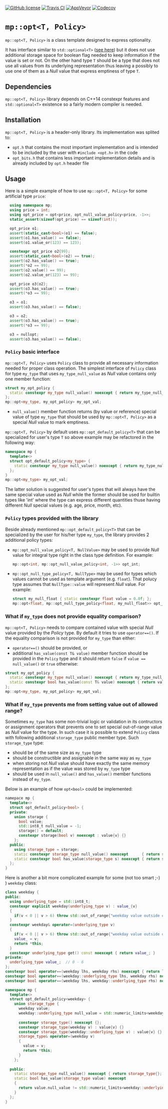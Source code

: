 [![GitHub license](https://img.shields.io/badge/license-MIT-blue.svg?maxAge=3600)](https://raw.githubusercontent.com/mpusz/opt/master/LICENSE)
[![Travis CI](https://img.shields.io/travis/mpusz/opt/master.svg?label=Travis%20CI)](https://travis-ci.org/mpusz/opt)
[![AppVeyor](https://img.shields.io/appveyor/ci/mpusz/opt/master.svg?label=AppVeyor)](https://ci.appveyor.com/project/mpusz/opt)
[![Codecov](https://img.shields.io/codecov/c/github/mpusz/opt/master.svg)](https://codecov.io/github/mpusz/opt?branch=master)

# `mp::opt<T, Policy>`

`mp::opt<T, Policy>` is a class template designed to express optionality.

It has interface similar to `std::optional<T>` ([see here](http://en.cppreference.com/w/cpp/utility/optional))
but it does not use additional storage space for boolean flag needed to keep information if
the value is set or not. On the other hand type `T` should be a type that does not use all
values from its underlying representation thus leaving a possibly to use one of them as a _Null_
value that express emptiness of type `T`.

## Dependencies

`mp::opt<T, Policy>` library depends on C++14 constexpr features and `std::optional<T>` existence so
a fairly modern compiler is needed. 

## Installation

`mp::opt<T, Policy>` is a header-only library. Its implementation was splited to:
 - `opt.h` that contains the most important implementation and is intended to be included by the user with
   `#include <opt.h>` in the code
 - `opt_bits.h` that contains less important implementation details and is already included by `opt.h` header file

## Usage

Here is a simple example of how to use `mp::opt<T, Policy>` for some artificial type `price`:

```cpp
  using namespace mp;
  using price = int;
  using opt_price = opt<price, opt_null_value_policy<price, -1>>;
  static_assert(sizeof(opt_price) == sizeof(int));

  opt_price o1;
  assert(static_cast<bool>(o1) == false);
  assert(o1.has_value() == false);
  assert(o1.value_or(123) == 123);

  constexpr opt_price o2{99};
  assert(static_cast<bool>(o2) == true);
  assert(o2.has_value() == true);
  assert(*o2 == 99);
  assert(o2.value() == 99);
  assert(o2.value_or(123) == 99);

  opt_price o3{o2};
  assert(o3.has_value() == true);
  assert(*o3 == 99);

  o3 = o1;
  assert(o3.has_value() == false);

  o3 = o2;
  assert(o3.has_value() == true);
  assert(*o3 == 99);

  o3 = nullopt;
  assert(o3.has_value() == false);
```

### `Policy` basic interface

`mp::opt<T, Policy>` uses `Policy` class to provide all necessary information needed for proper class operation. The
simplest interface of `Policy` class for type `my_type` that uses `my_type_null_value` as _Null_ value contains
only one member function:
```cpp
struct my_opt_policy {
  static constexpr my_type null_value() noexcept { return my_type_null_value; }
};
mp::opt<my_type, my_opt_policy> my_opt_val;
```
- `null_value()` member function returns (by value or reference) special value of type `my_type` that should be
   used by `mp::opt<T, Policy>` as a special _Null_ value to mark emptiness.

`mp::opt<T, Policy>` by default uses `mp::opt_default_policy<T>` that can be specialized for user's type `T` so above
example may be refactored in the following way:
```cpp
namespace mp {
  template<>
  struct opt_default_policy<my_type> {
    static constexpr my_type null_value() noexcept { return my_type_null_value; }
  };
}
mp::opt<my_type> my_opt_val;
```

The latter solution is suggested for user's types that will always have the same special value used as _Null_ while
the former should be used for builtin types like 'int' where the type can express different quantities thuse having
different _Null_ special values (e.g. age, price, month, etc).

### `Policy` types provided with the library

Beside already mentioned `mp::opt_default_policy<T>` that can be specialized by the user for his/her type `my_type`,
the library provides 2 additional policy types:
 - `mp::opt_null_value_policy<T, NullValue>`
   may be used to provide _Null_ value for integral type right in the class type definition. For example:
   ```cpp
   mp::opt<int, mp::opt_null_value_policy<int, -1>> opt_int;
   ```

 - `mp::opt_null_type_policy<T, NullType>` may be used for types which values cannot be used as template argument
   (e.g. `float`). That polucy type assumes that `NullType::value` will represent _Null_ value. For example:
   ```cpp
   struct my_null_float { static constexpr float value = 0.0f; };
   mp::opt<float, mp::opt_null_type_policy<float, my_null_float>> opt_float;
   ```

### What if `my_type` does not provide equality comparison?

`mp::opt<T, Policy>` needs to compare contained value with special _Null_ value provided by the _Policy_ type. By default
it tries to use `operator==()`. If the equality comparison  is not provided for `my_type` than either:
- `operator==()` should be provided, or
- additional `has_value(const T& value)` member function should be provided in the `Policy` type and it should return
  `false` if `value == null_value()` or `true` otherwise:
```cpp
struct my_opt_policy {
  static constexpr my_type null_value() noexcept { return my_type_null_value; }
  static constexpr bool has_value(const T& value) noexcept { return value != null_value(); }
};
mp::opt<my_type, my_opt_policy> my_opt_val;
```

### What if `my_type` prevents me from setting value out of allowed range?

Sometimes `my_type` has some non-trivial logic or validation in its contructors or assignment operators that prevents
one to set special out-of-range value as _Null_ value for the type. In such case it is possible to extend `Policy`
class with following additional `storage_type` public member type. Such `storage_type` type:
- should be of the same size as `my_type` type
- should be constructible and assignable in the same way as `my_type`
- when storing not _Null_ value should have exactly the same memory representation as if the value was stored by
  `my_type` type
- should be used in `null_value()` and `has_value()` member functions instead of `my_type`. 

Below is an example of how `opt<bool>` could be implemented:
```cpp
namepace mp {
  template<>
  struct opt_default_policy<bool> {
  private:
    union storage {
      bool value;
      std::int8_t null_value = -1;
      storage() = default;
      constexpr storage(bool v) noexcept : value{v} {}
    };
  public:
    using storage_type = storage;
    static constexpr storage_type null_value() noexcept      { return storage_type{}; }
    static constexpr bool has_value(storage_type s) noexcept { return s.null_value != -1; }
  };
}
```

Here is another a bit more complicated example for some (not too smart ;-) ) `weekday` class:
```cpp
class weekday {
public:
  using underlying_type = std::int8_t;
  constexpr explicit weekday(underlying_type v) : value_{v}
  {
    if(v < 0 || v > 6) throw std::out_of_range{"weekday value outside of allowed range"};
  }
  constexpr weekday& operator=(underlying_type v)
  {
    if(v < 0 || v > 6) throw std::out_of_range{"weekday value outside of allowed range"};
    value_ = v;
    return *this;
  }
  constexpr underlying_type get() const noexcept { return value_; }
private:
  underlying_type value_;  // 0 - 6
};
constexpr bool operator==(weekday lhs, weekday rhs) noexcept { return lhs.get() == rhs.get(); }
constexpr bool operator==(weekday::underlying_type lhs, weekday rhs) noexcept { return lhs == rhs.get(); }
constexpr bool operator==(weekday lhs, weekday::underlying_type rhs) noexcept { return lhs.get() == rhs; }

namespace mp {
  template<>
  struct opt_default_policy<weekday> {
    union storage_type {
      weekday value;
      weekday::underlying_type null_value = std::numeric_limits<weekday::underlying_type>::max();
  
      constexpr storage_type() noexcept {};
      constexpr storage_type(weekday v) : value{v} {}
      constexpr storage_type(weekday::underlying_type v) : value{v} {}
      storage_type& operator=(weekday v)
      {
        value = v;
        return *this;
      }
    };
  
  public:
    static storage_type null_value() noexcept { return storage_type{}; }
    static bool has_value(storage_type value) noexcept
    {
      return value.null_value != std::numeric_limits<weekday::underlying_type>::max();
    }
  };
}
```
